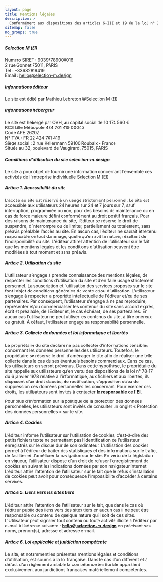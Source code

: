 ```yaml
---
layout: page
title: Mentions légales
description: >
  Conformément aux dispositions des articles 6-III et 19 de la loi n° 2004-575 du 21 juin 2004 pour la confiance dans l’économie numérique, il est porté à la connaissance des utilisateurs et visiteurs du site selection-m.design (le Site) les présentes mentions légales. La connexion, l’utilisation et l’accès à ce site impliquent l’acceptation intégrale et sans réserve par l’utilisateur de toutes les dispositions des présentes mentions légales. Sont considérés comme utilisateurs tous les internautes qui naviguent, consultent, visionnent et utilisent de manière quelconque le site.
sitemap: false
no_groups: true
---
```


##### Selection M (EI)
Numéro SIRET : 90397789000016  
2 rue Gonnet 75011, PARIS  
Tel : +33682819419  
Email : hello@selection-m.design  

##### Informations éditeur
Le site est édité par Mathieu Lebreton @Selection M (EI)

##### Informations hébergeur
Le site est hébergé par OVH, au capital social de 10 174 560 €  
RCS Lille Métropole 424 761 419 00045  
Code APE 2620Z  
N° TVA : FR 22 424 761 419  
Siège social : 2 rue Kellermann
59100 Roubaix - France  
Située au 32, boulevard de Vaugirard, 75015, PARIS

##### Conditions d’utilisation du site selection-m.design
Le site a pour objet de fournir une information concernant l’ensemble des activités de l'entreprise individuelle Selection M (EI)

##### Article 1. Accessibilité du site
L’accès au site est réservé à un usage strictement personnel.
Le site est accessible aux utilisateurs 24 heures sur 24 et 7 jours sur 7, sauf interruption, programmée ou non, pour des besoins de maintenance ou en cas de force majeure défini conformément au droit positif français. Pour des raisons de maintenance du site, l’éditeur se réserve le droit de suspendre, d’interrompre ou de limiter, partiellement ou totalement, sans préavis préalable l’accès au site. En aucun cas, l’éditeur ne saurait être tenu responsable de tout dommage, quelle qu’en soit la nature, résultant de l’indisponibilité du site. L’éditeur attire l’attention de l’utilisateur sur le fait que les mentions légales et les conditions d’utilisation peuvent être modifiées à tout moment et sans préavis.

##### Article 2. Utilisation du site
L’utilisateur s’engage à prendre connaissance des mentions légales, de respecter les conditions d’utilisation du site et d’en faire usage strictement personnel. La souscription et l’utilisation des services proposés sur le site font l’objet de conditions générales de vente et/ou d’utilisation. L’utilisateur s’engage à respecter la propriété intellectuelle de l’éditeur et/ou de ses partenaires. Par conséquent, l’utilisateur s’engage à ne pas reproduire, représenter et/ou commercialiser les contenus du site sans accord exprès, écrit et préalable, de l’Éditeur et, le cas échéant, de ses partenaires. En aucun cas l’utilisateur ne peut utiliser les contenus du site, à titre onéreux ou gratuit. À défaut, l’utilisateur engage sa responsabilité personnelle.

##### Article 3. Collecte de données et loi informatique et libertés
Le propriétaire du site déclare ne pas collecter d’informations sensibles concernant les données personnelles des utilisateurs. Toutefois, le propriétaire se réserve le droit d’aménager le site afin de réaliser une telle collecte dans le cas de ses éventuels besoins commerciaux. Dans ce cas, les utilisateurs en seront prévenus. Dans cette hypothèse, le propriétaire du site rappelle aux utilisateurs qu’en vertu des dispositions de la loi n° 78-17 du 6 janvier 1978 relative à l’informatique, aux fichiers et aux libertés, ils disposent d’un droit d’accès, de rectification, d’opposition et/ou de suppression des données personnelles les concernant. Pour exercer ces droits, les utilisateurs sont invités à contacter **[le responsable de l'EI](contact@mathieu-lebreton.com)**.

Pour plus d’information sur la politique de la protection des données personnelles, les utilisateurs sont invités de consulter un onglet « Protection des données personnelles » sur le site.

##### Article 4. Cookies
L’éditeur informe l’utilisateur sur l’utilisation de cookies, c’est-à-dire des petits fichiers texte ne permettant pas l’identification de l’utilisateur enregistrés sur le disque dur de son ordinateur. L’utilisation des cookies permet à l’éditeur de traiter des statistiques et des informations sur le trafic, de faciliter et d’améliorer la navigation sur le site. En vertu de la législation en vigueur, l’utilisateur dispose d’un droit de refuser l’enregistrement de cookies en suivant les indications données par son navigateur Internet. L’éditeur attire l’attention de l’utilisateur sur le fait que le refus d’installation de cookies peut avoir pour conséquence l’impossibilité d’accéder à certains services.

##### Article 5. Liens vers les sites tiers
L’éditeur attire l’attention de l’utilisateur sur le fait, que dans le cas où l’éditeur publie des liens vers des sites tiers en aucun cas il ne peut être responsable du contenu de quelque nature qu’il soit de ces sites. L’Utilisateur peut signaler tout contenu ou toute activité illicite à l’éditeur par e-mail à l’adresse suivante : **[hello@selection-m.design](hello@selection-m.design)** en précisant ses noms, prénom(s), adresse et adresse e-mail.

##### Article 6. Loi applicable et juridiction compétente
Le site, et notamment les présentes mentions légales et conditions d’utilisation, est soumis à la loi française. Dans le cas d’un différent et à défaut d’un règlement amiable la compétence territoriale appartient exclusivement aux juridictions françaises matériellement compétentes.

---